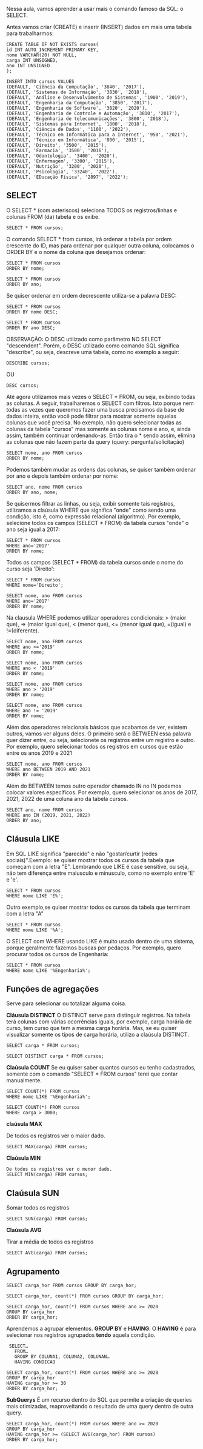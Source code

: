 Nessa aula, vamos aprender a usar mais o comando famoso da SQL: o SELECT.

Antes vamos criar (CREATE) e inserir (INSERT) dados em mais uma tabela para trabalharmos:
```
CREATE TABLE IF NOT EXISTS cursos(
id INT AUTO_INCREMENT PRIMARY KEY,
nome VARCHAR(20) NOT NULL,
carga INT UNSIGNED,
ano INT UNSIGNED
);
```
```
INSERT INTO cursos VALUES
(DEFAULT, 'Ciência da Computação', '3840', '2017'),
(DEFAULT, 'Sistemas de Informação', '3830', '2018'),
(DEFAULT, 'Análise e Desenvolvimento de Sistemas', '1900', '2019'),
(DEFAULT, 'Engenharia da Computação', '3850', '2017'),
(DEFAULT, 'Engenharia de Software', '3820', '2020'),
(DEFAULT, 'Engenharia de Controle e Automação', '3810', '2017'),
(DEFAULT, 'Engenharia de telecomunicações', '3800', '2018'),
(DEFAULT, 'Sistemas para Internet', '1800', '2018'),
(DEFAULT, 'Ciência de Dados', '1100', '2022'),
(DEFAULT, 'Técnico em Informática para a Internet', '950', '2021'),
(DEFAULT, 'Técnico em Informática', '800', '2015'),
(DEFAULT, 'Direito', '3500', '2015'),
(DEFAULT, 'Farmacia', '3500', '2016'),
(DEFAULT, 'Odontologia', '3400', '2020'),
(DEFAULT, 'Enfermagem', '3300', '2015'),
(DEFAULT, 'Nutrição', '3200', '2020'),
(DEFAULT, 'Psicologia', '33240', '2022'),
(DEFAULT, 'EDucação Física', '2897', '2022');
```

SELECT
-
O SELECT * (com asteriscos) seleciona TODOS os registros/linhas e colunas FROM (da) tabela e os exibe.
```
SELECT * FROM cursos; 
```
O comando SELECT * from cursos, irá ordenar a tabela por ordem crescente do ID, mas para ordenar por qualquer outra coluna, colocamos o ORDER BY e o nome da coluna que desejamos ordenar:
```
SELECT * FROM cursos
ORDER BY nome; 
```
```
SELECT * FROM cursos
ORDER BY ano; 
```
Se quiser ordenar em ordem decrescente utiliza-se a palavra DESC:
```
SELECT * FROM cursos
ORDER BY nome DESC; 
```
```
SELECT * FROM cursos
ORDER BY ano DESC; 
```
OBSERVAÇÃO: O DESC utilizado como parâmetro NO SELECT "descendent". Porém, o DESC utilizado como comando SQL significa "describe", ou seja, descreve uma tabela, como no exemplo a seguir:
```
DESCRIBE cursos;
```
OU
```
DESC cursos;
```
Até agora utilizamos mais vezes o SELECT * FROM, ou seja, exibindo todas as colunas. A seguir, trabalharemos o SELECT com filtros. Isto porque nem todas as vezes que queremos fazer uma busca precisamos da base de dados inteira, então você pode filtrar para mostrar somente aquelas colunas que você precisa. No exemplo, não quero selecionar todas as colunas da tabela "cursos" mas somente as colunas nome e ano, e, ainda assim, também continuar ordenando-as. Então tira o * sendo assim, elimina as colunas que não fazem parte da query (query: pergunta/solicitação)
```
SELECT nome, ano FROM cursos
ORDER BY nome;
```
Podemos também mudar as ordens das colunas, se quiser também ordenar por ano e depois também ordenar por nome:
```
SELECT ano, nome FROM cursos
ORDER BY ano, nome;
```

Se quisermos filtrar as linhas, ou seja, exibir somente tais registros, utilizamos a claúsula WHERE que significa "onde" como sendo uma condição, isto é, como expressão relacional (algoritmo). Por exemplo, selecione todos os campos (SELECT * FROM) da tabela cursos "onde" o ano seja igual a 2017:
```
SELECT * FROM cursos
WHERE ano='2017'
ORDER BY nome; 
```
Todos os campos (SELECT * FROM) da tabela cursos onde o nome do curso seja 'Direito':
```
SELECT * FROM cursos
WHERE nome='Direito';
```
```
SELECT nome, ano FROM cursos
WHERE ano='2017'
ORDER BY nome; 
```
Na clausula WHERE podemos utilizar operadores condicionais: > (maior que), => (maior igual que), < (menor que), <= (menor igual que), =(igual) e !=(diferente).

```
SELECT nome, ano FROM cursos
WHERE ano <='2019'
ORDER BY nome; 
```
```
SELECT nome, ano FROM cursos
WHERE ano < '2019'
ORDER BY nome; 
```

```
SELECT nome, ano FROM cursos
WHERE ano > '2019'
ORDER BY nome; 
```
```
SELECT nome, ano FROM cursos
WHERE ano != '2019'
ORDER BY nome; 
```

Além dos operadores relacionais básicos que acabamos de ver, existem outros, vamos ver alguns deles. O primeiro será o BETWEEN essa palavra quer dizer entre, ou seja, selecionete os registros entre um registro e outro. Por exemplo, quero selecionar todos os registros em cursos que estão entre os anos 2019 e 2021

```
SELECT nome, ano FROM cursos
WHERE ano BETWEEN 2019 AND 2021
ORDER BY nome; 
```
Além do BETWEEN temos outro operador chamado IN no IN podemos colocar valores específicos. Por exemplo, quero selecionar os anos de 2017, 2021, 2022 de uma coluna ano da tabela cursos.
```
SELECT ano, nome FROM cursos
WHERE ano IN (2019, 2021, 2022)
ORDER BY ano; 
```
Cláusula LIKE
-
Em SQL LIKE significa "parecido" e não "gostar/curtir (redes sociais)".Exemplo: se quiser mostrar todos os cursos da tabela que começam com a letra "E". Lembrando que LIKE é case sensitive, ou seja, não tem diferença entre maiusculo e minusculo, como no exemplo entre 'E' e 'e'.
```
SELECT * FROM cursos
WHERE nome LIKE 'E%'; 
```
Outro exemplo,se quiser mostrar todos os cursos da tabela que terminam com a letra "A"
```
SELECT * FROM cursos
WHERE nome LIKE '%A'; 
```
O SELECT com WHERE usando LIKE é muito usado dentro de uma sistema, porque geralmente fazemos buscas por pedaços. Por exemplo, quero procurar todos os cursos de Engenharia:
```
SELECT * FROM cursos
WHERE nome LIKE '%Engenharia%'; 
```

Funções de agregações 
-
Serve para selecionar ou totalizar alguma coisa.

**Cláusula DISTINCT**
O DISTINCT serve para distinguir registros. Na tabela terá colunas com várias ocorrências iguais, por exemplo, carga horária de curso, tem curso que tem a mesma carga horária. Mas, se eu quiser visualizar somente os tipos de carga horária, utilizo a claúsula DISTINCT.
```
SELECT carga * FROM cursos;
```
```
SELECT DISTINCT carga * FROM cursos;
```
**Claúsula COUNT**
Se eu quiser saber quantos cursos eu tenho cadastrados, somente com o comando "SELECT * FROM cursos" terei que contar manualmente.
```
SELECT COUNT(*) FROM cursos
WHERE nome LIKE '%Engenharia%'; 
```
```
SELECT COUNT(*) FROM cursos
WHERE carga > 3000; 
```

**claúsula MAX**

De todos os registros ver o maior dado.
```
SELECT MAX(carga) FROM cursos;
```

**Claúsula MIN**
```
De todos os registros ver o menor dado.
SELECT MIN(carga) FROM cursos;
```
**Claúsula SUN**
-
Somar todos os registros
```
SELECT SUN(carga) FROM cursos;
```

**Claúsula AVG**

Tirar a média de todos os registros
```
SELECT AVG(carga) FROM cursos;
```
Agrupamento
-
```
SELECT carga_hor FROM cursos GROUP BY carga_hor;
```
```
SELECT carga_hor, count(*) FROM cursos GROUP BY carga_hor;
```
```
SELECT carga_hor, count(*) FROM cursos WHERE ano >= 2020
GROUP BY carga_hor
ORDER BY carga_hor;
```
Aprendemos a agrupar elementos. **GROUP BY** e **HAVING**:
O **HAVING** é para selecionar nos registros agrupados **tendo** aquela condição.
```
 SELECT…
   FROM…
   GROUP BY COLUNA1, COLUNA2, COLUNAN…
   HAVING CONDICAO
```
```
SELECT carga_hor, count(*) FROM cursos WHERE ano >= 2020
GROUP BY carga_hor
HAVING carga_hor >= 30
ORDER BY carga_hor;
```
**SubQuerys**
É um recurso dentro do SQL que permite a criação de queries mais otimizadas, reaproveitando o resultado de uma query dentro de outra query.

```
SELECT carga_hor, count(*) FROM cursos WHERE ano >= 2020
GROUP BY carga_hor
HAVING carga_hor >= (SELECT AVG(carga_hor) FROM cursos)
ORDER BY carga_hor;
```
